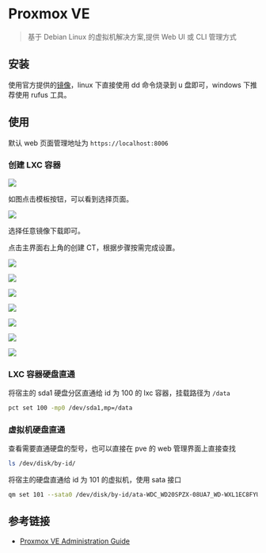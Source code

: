 # Proxmox VE

> 基于 Debian Linux 的虚拟机解决方案,提供 Web UI 或 CLI 管理方式

## 安装

使用官方提供的[镜像](https://www.proxmox.com/en/downloads)，linux 下直接使用 dd 命令烧录到 u 盘即可，windows 下推荐使用 rufus 工具。

## 使用

默认 web 页面管理地址为 `https://localhost:8006`

### 创建 LXC 容器

![](/img/hypervisor/pve-1.jpg)

如图点击模板按钮，可以看到选择页面。

![](/img/hypervisor/pve-2.jpg)

选择任意镜像下载即可。

点击主界面右上角的创建 CT，根据步骤按需完成设置。

![](/img/hypervisor/pve-3.jpg)

![](/img/hypervisor/pve-4.jpg)

![](/img/hypervisor/pve-5.jpg)

![](/img/hypervisor/pve-6.jpg)

![](/img/hypervisor/pve-7.jpg)

![](/img/hypervisor/pve-8.jpg)

![](/img/hypervisor/pve-9.jpg)

### LXC 容器硬盘直通

将宿主的 sda1 硬盘分区直通给 id 为 100 的 lxc 容器，挂载路径为 `/data`

```bash
pct set 100 -mp0 /dev/sda1,mp=/data
```

### 虚拟机硬盘直通

查看需要直通硬盘的型号，也可以直接在 pve 的 web 管理界面上直接查找

```bash
ls /dev/disk/by-id/
```

将宿主的硬盘直通给 id 为 101 的虚拟机，使用 sata 接口

```bash
qm set 101 --sata0 /dev/disk/by-id/ata-WDC_WD20SPZX-08UA7_WD-WXL1EC8FYULY
```

## 参考链接

- [Proxmox VE Administration Guide](https://pve.proxmox.com/pve-docs/pve-admin-guide.pdf)
